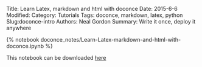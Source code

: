 Title: Learn Latex, markdown and html with doconce
Date: 2015-6-6
Modified: 
Category: Tutorials
Tags: doconce, markdown, latex, python
Slug:doconce-intro
Authors: Neal Gordon
Summary: Write it once, deploy it anywhere

{% notebook doconce_notes/Learn-Latex-markdown-and-html-with-doconce.ipynb %}

This notebook can be downloaded [here](https://github.com/nagordon/blog/blob/master/content/notebooks/doconce_notes/Learn-Latex-markdown-and-html-with-doconce.ipynb)

